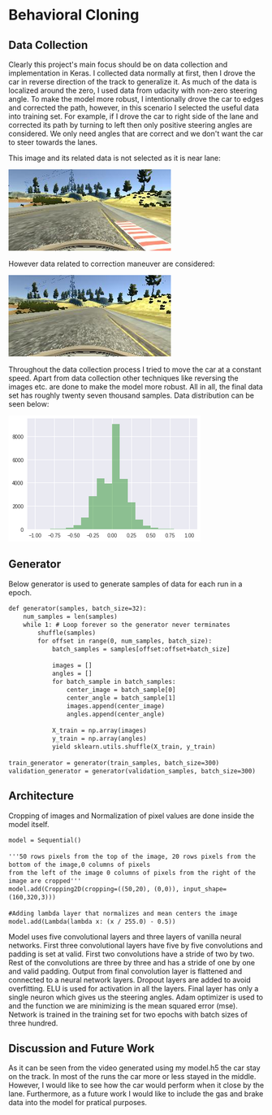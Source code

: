 # Behavioral Cloning

## Data Collection
Clearly this project's main focus should be on data collection and implementation in Keras. I collected data normally at first, then I drove the 
car in reverse direction of the track to generalize it. As much of the data is localized around the zero, I used data from udacity with 
non-zero steering angle. To make the model more robust, I intentionally drove the car to edges and corrected the path, however, in this 
scenario I selected the useful data into training set. For example, if I drove the car to right side of the lane and corrected its path by 
turning to left then only positive steering angles are considered. We only need angles that are correct and we don't want the car to steer
towards the lanes. 

This image and its related data is not selected as it is near lane:

![NotSelected](https://github.com/suji0131/Behavioral_Cloning/blob/master/Images/center_2017_06_02_17_21_47_354.jpg)


However data related to correction maneuver are considered:

![Selected](https://github.com/suji0131/Behavioral_Cloning/blob/master/Images/center_2017_06_02_17_21_47_820.jpg)

Throughout the data collection process I tried to move the car at a constant speed. Apart from data collection other techniques like reversing the images etc. are done to make 
the model more robust. All in all, the final data set has roughly twenty seven thousand samples. Data distribution can be seen below:

![DataSummary](https://github.com/suji0131/Behavioral_Cloning/blob/master/Images/Data_Summary.png)

## Generator
Below generator is used to generate samples of data for each run in a epoch.
```
def generator(samples, batch_size=32):
    num_samples = len(samples)
    while 1: # Loop forever so the generator never terminates
        shuffle(samples)
        for offset in range(0, num_samples, batch_size):
            batch_samples = samples[offset:offset+batch_size]

            images = []
            angles = []
            for batch_sample in batch_samples:
                center_image = batch_sample[0]
                center_angle = batch_sample[1]
                images.append(center_image)
                angles.append(center_angle)
                
            X_train = np.array(images) 
            y_train = np.array(angles)
            yield sklearn.utils.shuffle(X_train, y_train)

train_generator = generator(train_samples, batch_size=300)
validation_generator = generator(validation_samples, batch_size=300)
```

## Architecture
Cropping of images and Normalization of pixel values are done inside the model itself.
```
model = Sequential()

'''50 rows pixels from the top of the image, 20 rows pixels from the bottom of the image,0 columns of pixels
from the left of the image 0 columns of pixels from the right of the image are cropped'''
model.add(Cropping2D(cropping=((50,20), (0,0)), input_shape=(160,320,3)))

#Adding lambda layer that normalizes and mean centers the image
model.add(Lambda(lambda x: (x / 255.0) - 0.5))
```

Model uses five convolutional layers and three layers of vanilla neural networks. First three convolutional layers have five by five 
convolutions and padding is set at valid. First two convolutions have a stride of two by two. Rest of the convolutions are three by three 
and has a stride of one by one and valid padding. Output from final convolution layer is flattened and connected to a neural network layers. Dropout layers are added to avoid overfitting. ELU is used for activation in all the layers. Final layer has only a single neuron which gives us the steering angles. Adam optimizer is used to and the function we are minimizing is the mean squared error (mse). 
Network is trained in the training set for two epochs with batch sizes of three hundred.

## Discussion and Future Work
As it can be seen from the video generated using my model.h5 the car stay on the track. In most of the runs the car more or less stayed in the middle. However, I would like to see how the car would perform when it close by the lane. Furthermore, as a future work I would like to include the gas and brake data into the model for pratical purposes.

